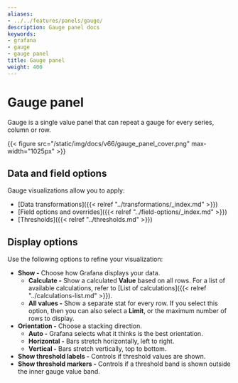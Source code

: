```yaml
---
aliases:
- ../../features/panels/gauge/
description: Gauge panel docs
keywords:
- grafana
- gauge
- gauge panel
title: Gauge panel
weight: 400
---
```


# Gauge panel

Gauge is a single value panel that can repeat a gauge for every series, column or row.

{{< figure src="/static/img/docs/v66/gauge_panel_cover.png" max-width="1025px" >}}

## Data and field options

Gauge visualizations allow you to apply:

- [Data transformations]({{< relref "../transformations/_index.md" >}})
- [Field options and overrides]({{< relref "../field-options/_index.md" >}})
- [Thresholds]({{< relref "../thresholds.md" >}})

## Display options

Use the following options to refine your visualization:

- **Show -** Choose how Grafana displays your data.
  - **Calculate -** Show a calculated **Value** based on all rows. For a list of available calculations, refer to [List of calculations]({{< relref "../calculations-list.md" >}}).
  - **All values -** Show a separate stat for every row. If you select this option, then you can also select a **Limit**, or the maximum number of rows to display.
- **Orientation -** Choose a stacking direction.
  - **Auto -** Grafana selects what it thinks is the best orientation.
  - **Horizontal -** Bars stretch horizontally, left to right.
  - **Vertical -** Bars stretch vertically, top to bottom.
- **Show threshold labels -** Controls if threshold values are shown.
- **Show threshold markers -** Controls if a threshold band is shown outside the inner gauge value band.
